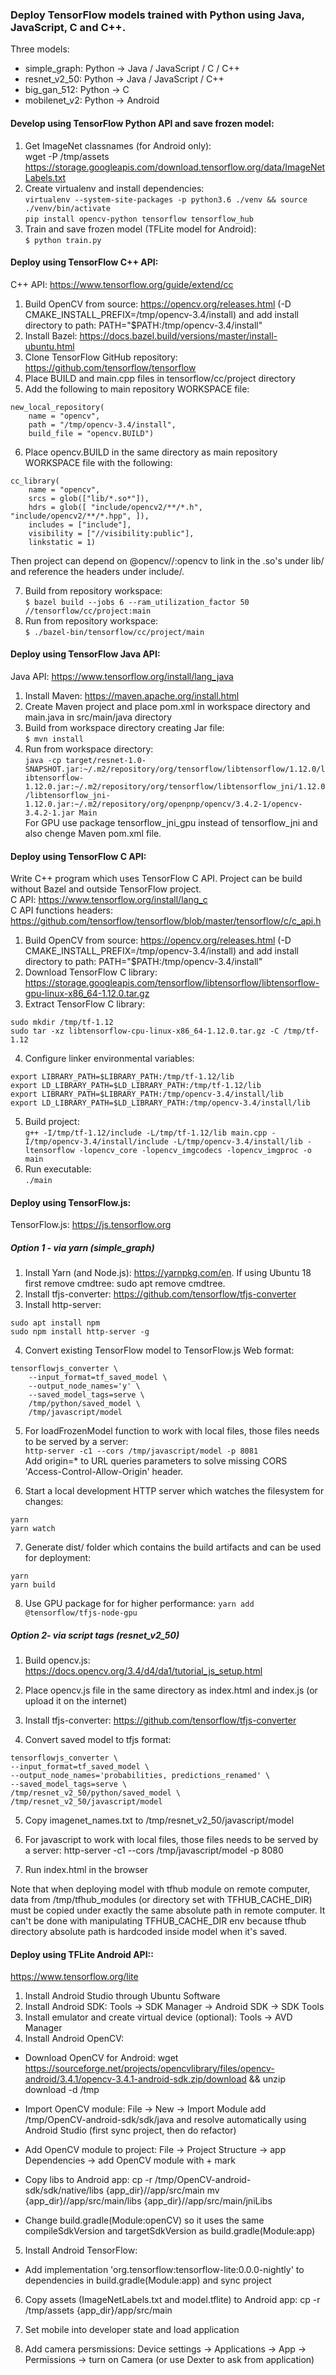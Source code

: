 ### Deploy TensorFlow models trained with Python using Java, JavaScript, C and C++. 

Three models:
- simple_graph: Python -> Java / JavaScript / C / C++
- resnet_v2_50: Python -> Java / JavaScript / C++
- big_gan_512: Python -> C
- mobilenet_v2: Python -> Android

#### Develop using TensorFlow Python API and save frozen model:
1. Get ImageNet classnames (for Android only):<br/>
wget -P /tmp/assets https://storage.googleapis.com/download.tensorflow.org/data/ImageNetLabels.txt<br/>
2. Create virtualenv and install dependencies:<br/>
```virtualenv --system-site-packages -p python3.6 ./venv && source ./venv/bin/activate```<br/>
```pip install opencv-python tensorflow tensorflow_hub```<br/>
3. Train and save frozen model (TFLite model for Android):<br/>
```$ python train.py```<br/>

#### Deploy using TensorFlow C++ API:
C++ API: https://www.tensorflow.org/guide/extend/cc<br/>
1. Build OpenCV from source: https://opencv.org/releases.html (-D CMAKE_INSTALL_PREFIX=/tmp/opencv-3.4/install) and add install directory to path: PATH="$PATH:/tmp/opencv-3.4/install"<br />
2. Install Bazel: https://docs.bazel.build/versions/master/install-ubuntu.html<br/>
3. Clone TensorFlow GitHub repository: https://github.com/tensorflow/tensorflow<br/>
4. Place BUILD and main.cpp files in tensorflow/cc/project directory<br/>
5. Add the following to main repository WORKSPACE file:
```
new_local_repository(
    name = "opencv",
    path = "/tmp/opencv-3.4/install",
    build_file = "opencv.BUILD")
```
6. Place opencv.BUILD in the same directory as main repository WORKSPACE file with the following:
```
cc_library(
    name = "opencv",
    srcs = glob(["lib/*.so*"]),
    hdrs = glob([ "include/opencv2/**/*.h", "include/opencv2/**/*.hpp", ]), 
    includes = ["include"],
    visibility = ["//visibility:public"], 
    linkstatic = 1)
```
Then project can depend on @opencv//:opencv to link in the .so's under lib/ and reference the headers under include/.

7. Build from repository workspace:<br/>
```$ bazel build --jobs 6 --ram_utilization_factor 50 //tensorflow/cc/project:main```
8. Run from repository workspace:<br/>
```$ ./bazel-bin/tensorflow/cc/project/main```

#### Deploy using TensorFlow Java API:
Java API: https://www.tensorflow.org/install/lang_java<br/>
1. Install Maven: https://maven.apache.org/install.html<br/>
2. Create Maven project and place pom.xml in workspace directory and main.java in src/main/java directory<br/>
3. Build from workspace directory creating Jar file:<br/>
```$ mvn install```
4. Run from workspace directory:<br/>
```java -cp target/resnet-1.0-SNAPSHOT.jar:~/.m2/repository/org/tensorflow/libtensorflow/1.12.0/libtensorflow-1.12.0.jar:~/.m2/repository/org/tensorflow/libtensorflow_jni/1.12.0/libtensorflow_jni-1.12.0.jar:~/.m2/repository/org/openpnp/opencv/3.4.2-1/opencv-3.4.2-1.jar Main```<br/>
For GPU use package tensorflow_jni_gpu instead of tensorflow_jni and also chenge Maven pom.xml file.

#### Deploy using TensorFlow C API:
Write C++ program which uses TensorFlow C API. Project can be build without Bazel and outside TensorFlow project.<br/>
C API: https://www.tensorflow.org/install/lang_c<br/>
C API functions headers: https://github.com/tensorflow/tensorflow/blob/master/tensorflow/c/c_api.h<br/>
1. Build OpenCV from source: https://opencv.org/releases.html (-D CMAKE_INSTALL_PREFIX=/tmp/opencv-3.4/install) and add install directory to path: PATH="$PATH:/tmp/opencv-3.4/install"
2. Download TensorFlow C library: https://storage.googleapis.com/tensorflow/libtensorflow/libtensorflow-gpu-linux-x86_64-1.12.0.tar.gz
3. Extract TensorFlow C library:
```
sudo mkdir /tmp/tf-1.12
sudo tar -xz libtensorflow-cpu-linux-x86_64-1.12.0.tar.gz -C /tmp/tf-1.12
```
4. Configure linker environmental variables:
```
export LIBRARY_PATH=$LIBRARY_PATH:/tmp/tf-1.12/lib
export LD_LIBRARY_PATH=$LD_LIBRARY_PATH:/tmp/tf-1.12/lib
export LIBRARY_PATH=$LIBRARY_PATH:/tmp/opencv-3.4/install/lib
export LD_LIBRARY_PATH=$LD_LIBRARY_PATH:/tmp/opencv-3.4/install/lib
```
5. Build project:<br/>
```g++ -I/tmp/tf-1.12/include -L/tmp/tf-1.12/lib main.cpp -I/tmp/opencv-3.4/install/include -L/tmp/opencv-3.4/install/lib -ltensorflow -lopencv_core -lopencv_imgcodecs -lopencv_imgproc -o main```
6. Run executable:<br/>
```./main```

#### Deploy using TensorFlow.js:
TensorFlow.js: https://js.tensorflow.org

##### Option 1 - via yarn (simple_graph)
1. Install Yarn (and Node.js): https://yarnpkg.com/en. If using Ubuntu 18 first remove cmdtree: sudo apt remove cmdtree.
2. Install tfjs-converter: https://github.com/tensorflow/tfjs-converter
3. Install http-server:
```
sudo apt install npm
sudo npm install http-server -g
```
4. Convert existing TensorFlow model to TensorFlow.js Web format:
```
tensorflowjs_converter \
    --input_format=tf_saved_model \
    --output_node_names='y' \
    --saved_model_tags=serve \
    /tmp/python/saved_model \
    /tmp/javascript/model
```
5. For loadFrozenModel function to work with local files, those files needs to be served by a server:<br/>
```http-server -c1 --cors /tmp/javascript/model -p 8081```<br/>
Add origin=* to URL queries parameters to solve missing CORS 'Access-Control-Allow-Origin' header.

6. Start a local development HTTP server which watches the filesystem for changes:
```
yarn
yarn watch
```
7. Generate dist/ folder which contains the build artifacts and can be used for deployment:
```
yarn
yarn build
```
8. Use GPU package for for higher performance:
```yarn add @tensorflow/tfjs-node-gpu```

##### Option 2- via script tags (resnet_v2_50)

1. Build opencv.js: https://docs.opencv.org/3.4/d4/da1/tutorial_js_setup.html

2. Place opencv.js file in the same directory as index.html and index.js (or upload it on the internet)

3. Install tfjs-converter: https://github.com/tensorflow/tfjs-converter

4. Convert saved model to tfjs format:
```
tensorflowjs_converter \
--input_format=tf_saved_model \
--output_node_names='probabilities, predictions_renamed' \
--saved_model_tags=serve \
/tmp/resnet_v2_50/python/saved_model \
/tmp/resnet_v2_50/javascript/model
```
5. Copy imagenet_names.txt to /tmp/resnet_v2_50/javascript/model

6. For javascript to work with local files, those files needs to be served by a server:
http-server -c1 --cors /tmp/javascript/model -p 8080

7. Run index.html in the browser

Note that when deploying model with tfhub module on remote computer, data from /tmp/tfhub_modules (or directory set with TFHUB_CACHE_DIR) must be copied under exactly the same absolute path in remote computer. It can't be done with manipulating TFHUB_CACHE_DIR env because tfhub directory absolute path is hardcoded inside model when it's saved.

#### Deploy using TFLite Android API::
https://www.tensorflow.org/lite

1. Install Android Studio through Ubuntu Software
2. Install Android SDK: Tools -> SDK Manager -> Android SDK -> SDK Tools
3. Install emulator and create virtual device (optional): Tools -> AVD Manager
4. Install Android OpenCV:

- Download OpenCV for Android: 
wget https://sourceforge.net/projects/opencvlibrary/files/opencv-android/3.4.1/opencv-3.4.1-android-sdk.zip/download && unzip download -d /tmp

- Import OpenCV module:
File -> New -> Import Module add /tmp/OpenCV-android-sdk/sdk/java
and resolve automatically using Android Studio (first sync project, then do refactor)

- Add OpenCV module to project:
File -> Project Structure -> app Dependencies -> add OpenCV module with + mark

- Copy libs to Android app:
cp -r /tmp/OpenCV-android-sdk/sdk/native/libs {app_dir}//app/src/main
mv {app_dir}//app/src/main/libs {app_dir}//app/src/main/jniLibs

- Change build.gradle(Module:openCV) so it uses the same compileSdkVersion and targetSdkVersion as build.gradle(Module:app)

5. Install Android TensorFlow:

- Add implementation 'org.tensorflow:tensorflow-lite:0.0.0-nightly'
to dependencies in build.gradle(Module:app) and sync project

6. Copy assets (ImageNetLabels.txt and model.tflite) to Android app:
cp -r /tmp/assets {app_dir}/app/src/main

7. Set mobile into developer state and load application

8. Add camera persmissions:
Device settings -> Applications -> App -> Permissions -> turn on Camera (or use Dexter to ask from application)
